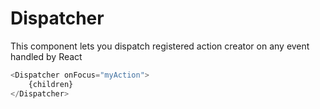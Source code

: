 Dispatcher
==

This component lets you dispatch registered action creator on any event handled by React

```javascript
<Dispatcher onFocus="myAction">
    {children}
</Dispatcher>
```